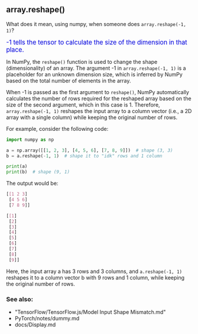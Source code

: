 ## array.reshape()

What does it mean, using numpy, when someone does `array.reshape(-1, 1)`?

<span style="color:#0000dd;font-size:larger;">-1 tells the tensor to calculate the size of the dimension in that place.</span>

In NumPy, the `reshape()` function is used to change the shape (dimensionality) of an array. The argument -1 in `array.reshape(-1, 1)` is a placeholder for an unknown dimension size, which is inferred by NumPy based on the total number of elements in the array.

When -1 is passed as the first argument to `reshape()`, NumPy automatically calculates the number of rows required for the reshaped array based on the size of the second argument, which in this case is 1. Therefore, `array.reshape(-1, 1)` reshapes the input array to a column vector (i.e., a 2D array with a single column) while keeping the original number of rows.

For example, consider the following code:

```python
import numpy as np

a = np.array([[1, 2, 3], [4, 5, 6], [7, 8, 9]])  # shape (3, 3)
b = a.reshape(-1, 1)  # shape it to "idk" rows and 1 column

print(a)
print(b)  # shape (9, 1)
```

The output would be:

```css
[[1 2 3]
 [4 5 6]
 [7 8 9]]

[[1]
 [2]
 [3]
 [4]
 [5]
 [6]
 [7]
 [8]
 [9]]
```

Here, the input array a has 3 rows and 3 columns, and `a.reshape(-1, 1)` reshapes it to a column vector b with 9 rows and 1 column, while keeping the original number of rows.

### See also:

* "TensorFlow/TensorFlow.js/Model Input Shape Mismatch.md"
* PyTorch/notes/dummy.md
* docs/Display.md

<br>
